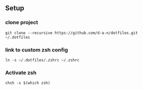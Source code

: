 
## Setup

### clone project

    git clone --recursive https://github.com/d-a-n/dotfiles.git ~/.dotfiles
    
### link to custom zsh config

    ln -s ~/.dotfiles/.zshrc ~/.zshrc

### Activate zsh

    chsh -s $(which zsh)


    



